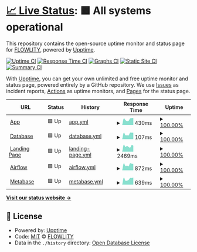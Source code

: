 # [📈 Live Status](https://status.flowlity.com): <!--live status--> **🟩 All systems operational**

This repository contains the open-source uptime monitor and status page for [FLOWLITY](https://status.flowlity.com), powered by [Upptime](https://github.com/upptime/upptime).

[![Uptime CI](https://github.com/flowlity/upptime/workflows/Uptime%20CI/badge.svg)](https://github.com/flowlity/upptime/actions?query=workflow%3A%22Uptime+CI%22)
[![Response Time CI](https://github.com/flowlity/upptime/workflows/Response%20Time%20CI/badge.svg)](https://github.com/flowlity/upptime/actions?query=workflow%3A%22Response+Time+CI%22)
[![Graphs CI](https://github.com/flowlity/upptime/workflows/Graphs%20CI/badge.svg)](https://github.com/flowlity/upptime/actions?query=workflow%3A%22Graphs+CI%22)
[![Static Site CI](https://github.com/flowlity/upptime/workflows/Static%20Site%20CI/badge.svg)](https://github.com/flowlity/upptime/actions?query=workflow%3A%22Static+Site+CI%22)
[![Summary CI](https://github.com/flowlity/upptime/workflows/Summary%20CI/badge.svg)](https://github.com/flowlity/upptime/actions?query=workflow%3A%22Summary+CI%22)

With [Upptime](https://upptime.js.org), you can get your own unlimited and free uptime monitor and status page, powered entirely by a GitHub repository. We use [Issues](https://github.com/flowlity/upptime/issues) as incident reports, [Actions](https://github.com/flowlity/upptime/actions) as uptime monitors, and [Pages](https://status.flowlity.com) for the status page.

<!--start: status pages-->
<!-- This summary is generated by Upptime (https://github.com/upptime/upptime) -->
<!-- Do not edit this manually, your changes will be overwritten -->
<!-- prettier-ignore -->
| URL | Status | History | Response Time | Uptime |
| --- | ------ | ------- | ------------- | ------ |
| <img alt="" src="https://icons.duckduckgo.com/ip3/app.flowlity.com.ico" height="13"> [App](https://app.flowlity.com) | 🟩 Up | [app.yml](https://github.com/flowlity/upptime/commits/HEAD/history/app.yml) | <details><summary><img alt="Response time graph" src="./graphs/app/response-time-week.png" height="20"> 430ms</summary><br><a href="https://status.flowlity.com/history/app"><img alt="Response time 380" src="https://img.shields.io/endpoint?url=https%3A%2F%2Fraw.githubusercontent.com%2Fflowlity%2Fupptime%2FHEAD%2Fapi%2Fapp%2Fresponse-time.json"></a><br><a href="https://status.flowlity.com/history/app"><img alt="24-hour response time 365" src="https://img.shields.io/endpoint?url=https%3A%2F%2Fraw.githubusercontent.com%2Fflowlity%2Fupptime%2FHEAD%2Fapi%2Fapp%2Fresponse-time-day.json"></a><br><a href="https://status.flowlity.com/history/app"><img alt="7-day response time 430" src="https://img.shields.io/endpoint?url=https%3A%2F%2Fraw.githubusercontent.com%2Fflowlity%2Fupptime%2FHEAD%2Fapi%2Fapp%2Fresponse-time-week.json"></a><br><a href="https://status.flowlity.com/history/app"><img alt="30-day response time 428" src="https://img.shields.io/endpoint?url=https%3A%2F%2Fraw.githubusercontent.com%2Fflowlity%2Fupptime%2FHEAD%2Fapi%2Fapp%2Fresponse-time-month.json"></a><br><a href="https://status.flowlity.com/history/app"><img alt="1-year response time 416" src="https://img.shields.io/endpoint?url=https%3A%2F%2Fraw.githubusercontent.com%2Fflowlity%2Fupptime%2FHEAD%2Fapi%2Fapp%2Fresponse-time-year.json"></a></details> | <details><summary><a href="https://status.flowlity.com/history/app">100.00%</a></summary><a href="https://status.flowlity.com/history/app"><img alt="All-time uptime 99.83%" src="https://img.shields.io/endpoint?url=https%3A%2F%2Fraw.githubusercontent.com%2Fflowlity%2Fupptime%2FHEAD%2Fapi%2Fapp%2Fuptime.json"></a><br><a href="https://status.flowlity.com/history/app"><img alt="24-hour uptime 100.00%" src="https://img.shields.io/endpoint?url=https%3A%2F%2Fraw.githubusercontent.com%2Fflowlity%2Fupptime%2FHEAD%2Fapi%2Fapp%2Fuptime-day.json"></a><br><a href="https://status.flowlity.com/history/app"><img alt="7-day uptime 100.00%" src="https://img.shields.io/endpoint?url=https%3A%2F%2Fraw.githubusercontent.com%2Fflowlity%2Fupptime%2FHEAD%2Fapi%2Fapp%2Fuptime-week.json"></a><br><a href="https://status.flowlity.com/history/app"><img alt="30-day uptime 100.00%" src="https://img.shields.io/endpoint?url=https%3A%2F%2Fraw.githubusercontent.com%2Fflowlity%2Fupptime%2FHEAD%2Fapi%2Fapp%2Fuptime-month.json"></a><br><a href="https://status.flowlity.com/history/app"><img alt="1-year uptime 99.99%" src="https://img.shields.io/endpoint?url=https%3A%2F%2Fraw.githubusercontent.com%2Fflowlity%2Fupptime%2FHEAD%2Fapi%2Fapp%2Fuptime-year.json"></a></details>
| <img alt="" src="https://icons.duckduckgo.com/ip3/null.ico" height="13"> [Database](psql-flexible.postgres.database.azure.com) | 🟩 Up | [database.yml](https://github.com/flowlity/upptime/commits/HEAD/history/database.yml) | <details><summary><img alt="Response time graph" src="./graphs/database/response-time-week.png" height="20"> 107ms</summary><br><a href="https://status.flowlity.com/history/database"><img alt="Response time 122" src="https://img.shields.io/endpoint?url=https%3A%2F%2Fraw.githubusercontent.com%2Fflowlity%2Fupptime%2FHEAD%2Fapi%2Fdatabase%2Fresponse-time.json"></a><br><a href="https://status.flowlity.com/history/database"><img alt="24-hour response time 83" src="https://img.shields.io/endpoint?url=https%3A%2F%2Fraw.githubusercontent.com%2Fflowlity%2Fupptime%2FHEAD%2Fapi%2Fdatabase%2Fresponse-time-day.json"></a><br><a href="https://status.flowlity.com/history/database"><img alt="7-day response time 107" src="https://img.shields.io/endpoint?url=https%3A%2F%2Fraw.githubusercontent.com%2Fflowlity%2Fupptime%2FHEAD%2Fapi%2Fdatabase%2Fresponse-time-week.json"></a><br><a href="https://status.flowlity.com/history/database"><img alt="30-day response time 110" src="https://img.shields.io/endpoint?url=https%3A%2F%2Fraw.githubusercontent.com%2Fflowlity%2Fupptime%2FHEAD%2Fapi%2Fdatabase%2Fresponse-time-month.json"></a><br><a href="https://status.flowlity.com/history/database"><img alt="1-year response time 121" src="https://img.shields.io/endpoint?url=https%3A%2F%2Fraw.githubusercontent.com%2Fflowlity%2Fupptime%2FHEAD%2Fapi%2Fdatabase%2Fresponse-time-year.json"></a></details> | <details><summary><a href="https://status.flowlity.com/history/database">100.00%</a></summary><a href="https://status.flowlity.com/history/database"><img alt="All-time uptime 100.00%" src="https://img.shields.io/endpoint?url=https%3A%2F%2Fraw.githubusercontent.com%2Fflowlity%2Fupptime%2FHEAD%2Fapi%2Fdatabase%2Fuptime.json"></a><br><a href="https://status.flowlity.com/history/database"><img alt="24-hour uptime 100.00%" src="https://img.shields.io/endpoint?url=https%3A%2F%2Fraw.githubusercontent.com%2Fflowlity%2Fupptime%2FHEAD%2Fapi%2Fdatabase%2Fuptime-day.json"></a><br><a href="https://status.flowlity.com/history/database"><img alt="7-day uptime 100.00%" src="https://img.shields.io/endpoint?url=https%3A%2F%2Fraw.githubusercontent.com%2Fflowlity%2Fupptime%2FHEAD%2Fapi%2Fdatabase%2Fuptime-week.json"></a><br><a href="https://status.flowlity.com/history/database"><img alt="30-day uptime 100.00%" src="https://img.shields.io/endpoint?url=https%3A%2F%2Fraw.githubusercontent.com%2Fflowlity%2Fupptime%2FHEAD%2Fapi%2Fdatabase%2Fuptime-month.json"></a><br><a href="https://status.flowlity.com/history/database"><img alt="1-year uptime 100.00%" src="https://img.shields.io/endpoint?url=https%3A%2F%2Fraw.githubusercontent.com%2Fflowlity%2Fupptime%2FHEAD%2Fapi%2Fdatabase%2Fuptime-year.json"></a></details>
| <img alt="" src="https://icons.duckduckgo.com/ip3/flowlity.com.ico" height="13"> [Landing Page](https://flowlity.com) | 🟩 Up | [landing-page.yml](https://github.com/flowlity/upptime/commits/HEAD/history/landing-page.yml) | <details><summary><img alt="Response time graph" src="./graphs/landing-page/response-time-week.png" height="20"> 2469ms</summary><br><a href="https://status.flowlity.com/history/landing-page"><img alt="Response time 1524" src="https://img.shields.io/endpoint?url=https%3A%2F%2Fraw.githubusercontent.com%2Fflowlity%2Fupptime%2FHEAD%2Fapi%2Flanding-page%2Fresponse-time.json"></a><br><a href="https://status.flowlity.com/history/landing-page"><img alt="24-hour response time 2457" src="https://img.shields.io/endpoint?url=https%3A%2F%2Fraw.githubusercontent.com%2Fflowlity%2Fupptime%2FHEAD%2Fapi%2Flanding-page%2Fresponse-time-day.json"></a><br><a href="https://status.flowlity.com/history/landing-page"><img alt="7-day response time 2469" src="https://img.shields.io/endpoint?url=https%3A%2F%2Fraw.githubusercontent.com%2Fflowlity%2Fupptime%2FHEAD%2Fapi%2Flanding-page%2Fresponse-time-week.json"></a><br><a href="https://status.flowlity.com/history/landing-page"><img alt="30-day response time 2454" src="https://img.shields.io/endpoint?url=https%3A%2F%2Fraw.githubusercontent.com%2Fflowlity%2Fupptime%2FHEAD%2Fapi%2Flanding-page%2Fresponse-time-month.json"></a><br><a href="https://status.flowlity.com/history/landing-page"><img alt="1-year response time 1477" src="https://img.shields.io/endpoint?url=https%3A%2F%2Fraw.githubusercontent.com%2Fflowlity%2Fupptime%2FHEAD%2Fapi%2Flanding-page%2Fresponse-time-year.json"></a></details> | <details><summary><a href="https://status.flowlity.com/history/landing-page">100.00%</a></summary><a href="https://status.flowlity.com/history/landing-page"><img alt="All-time uptime 99.91%" src="https://img.shields.io/endpoint?url=https%3A%2F%2Fraw.githubusercontent.com%2Fflowlity%2Fupptime%2FHEAD%2Fapi%2Flanding-page%2Fuptime.json"></a><br><a href="https://status.flowlity.com/history/landing-page"><img alt="24-hour uptime 100.00%" src="https://img.shields.io/endpoint?url=https%3A%2F%2Fraw.githubusercontent.com%2Fflowlity%2Fupptime%2FHEAD%2Fapi%2Flanding-page%2Fuptime-day.json"></a><br><a href="https://status.flowlity.com/history/landing-page"><img alt="7-day uptime 100.00%" src="https://img.shields.io/endpoint?url=https%3A%2F%2Fraw.githubusercontent.com%2Fflowlity%2Fupptime%2FHEAD%2Fapi%2Flanding-page%2Fuptime-week.json"></a><br><a href="https://status.flowlity.com/history/landing-page"><img alt="30-day uptime 100.00%" src="https://img.shields.io/endpoint?url=https%3A%2F%2Fraw.githubusercontent.com%2Fflowlity%2Fupptime%2FHEAD%2Fapi%2Flanding-page%2Fuptime-month.json"></a><br><a href="https://status.flowlity.com/history/landing-page"><img alt="1-year uptime 99.90%" src="https://img.shields.io/endpoint?url=https%3A%2F%2Fraw.githubusercontent.com%2Fflowlity%2Fupptime%2FHEAD%2Fapi%2Flanding-page%2Fuptime-year.json"></a></details>
| <img alt="" src="https://icons.duckduckgo.com/ip3/airflow.flowlity.com.ico" height="13"> [Airflow](https://airflow.flowlity.com) | 🟩 Up | [airflow.yml](https://github.com/flowlity/upptime/commits/HEAD/history/airflow.yml) | <details><summary><img alt="Response time graph" src="./graphs/airflow/response-time-week.png" height="20"> 872ms</summary><br><a href="https://status.flowlity.com/history/airflow"><img alt="Response time 836" src="https://img.shields.io/endpoint?url=https%3A%2F%2Fraw.githubusercontent.com%2Fflowlity%2Fupptime%2FHEAD%2Fapi%2Fairflow%2Fresponse-time.json"></a><br><a href="https://status.flowlity.com/history/airflow"><img alt="24-hour response time 760" src="https://img.shields.io/endpoint?url=https%3A%2F%2Fraw.githubusercontent.com%2Fflowlity%2Fupptime%2FHEAD%2Fapi%2Fairflow%2Fresponse-time-day.json"></a><br><a href="https://status.flowlity.com/history/airflow"><img alt="7-day response time 872" src="https://img.shields.io/endpoint?url=https%3A%2F%2Fraw.githubusercontent.com%2Fflowlity%2Fupptime%2FHEAD%2Fapi%2Fairflow%2Fresponse-time-week.json"></a><br><a href="https://status.flowlity.com/history/airflow"><img alt="30-day response time 882" src="https://img.shields.io/endpoint?url=https%3A%2F%2Fraw.githubusercontent.com%2Fflowlity%2Fupptime%2FHEAD%2Fapi%2Fairflow%2Fresponse-time-month.json"></a><br><a href="https://status.flowlity.com/history/airflow"><img alt="1-year response time 847" src="https://img.shields.io/endpoint?url=https%3A%2F%2Fraw.githubusercontent.com%2Fflowlity%2Fupptime%2FHEAD%2Fapi%2Fairflow%2Fresponse-time-year.json"></a></details> | <details><summary><a href="https://status.flowlity.com/history/airflow">100.00%</a></summary><a href="https://status.flowlity.com/history/airflow"><img alt="All-time uptime 99.81%" src="https://img.shields.io/endpoint?url=https%3A%2F%2Fraw.githubusercontent.com%2Fflowlity%2Fupptime%2FHEAD%2Fapi%2Fairflow%2Fuptime.json"></a><br><a href="https://status.flowlity.com/history/airflow"><img alt="24-hour uptime 100.00%" src="https://img.shields.io/endpoint?url=https%3A%2F%2Fraw.githubusercontent.com%2Fflowlity%2Fupptime%2FHEAD%2Fapi%2Fairflow%2Fuptime-day.json"></a><br><a href="https://status.flowlity.com/history/airflow"><img alt="7-day uptime 100.00%" src="https://img.shields.io/endpoint?url=https%3A%2F%2Fraw.githubusercontent.com%2Fflowlity%2Fupptime%2FHEAD%2Fapi%2Fairflow%2Fuptime-week.json"></a><br><a href="https://status.flowlity.com/history/airflow"><img alt="30-day uptime 100.00%" src="https://img.shields.io/endpoint?url=https%3A%2F%2Fraw.githubusercontent.com%2Fflowlity%2Fupptime%2FHEAD%2Fapi%2Fairflow%2Fuptime-month.json"></a><br><a href="https://status.flowlity.com/history/airflow"><img alt="1-year uptime 99.98%" src="https://img.shields.io/endpoint?url=https%3A%2F%2Fraw.githubusercontent.com%2Fflowlity%2Fupptime%2FHEAD%2Fapi%2Fairflow%2Fuptime-year.json"></a></details>
| <img alt="" src="https://icons.duckduckgo.com/ip3/metabase.flowlity.com.ico" height="13"> [Metabase](https://metabase.flowlity.com) | 🟩 Up | [metabase.yml](https://github.com/flowlity/upptime/commits/HEAD/history/metabase.yml) | <details><summary><img alt="Response time graph" src="./graphs/metabase/response-time-week.png" height="20"> 639ms</summary><br><a href="https://status.flowlity.com/history/metabase"><img alt="Response time 745" src="https://img.shields.io/endpoint?url=https%3A%2F%2Fraw.githubusercontent.com%2Fflowlity%2Fupptime%2FHEAD%2Fapi%2Fmetabase%2Fresponse-time.json"></a><br><a href="https://status.flowlity.com/history/metabase"><img alt="24-hour response time 486" src="https://img.shields.io/endpoint?url=https%3A%2F%2Fraw.githubusercontent.com%2Fflowlity%2Fupptime%2FHEAD%2Fapi%2Fmetabase%2Fresponse-time-day.json"></a><br><a href="https://status.flowlity.com/history/metabase"><img alt="7-day response time 639" src="https://img.shields.io/endpoint?url=https%3A%2F%2Fraw.githubusercontent.com%2Fflowlity%2Fupptime%2FHEAD%2Fapi%2Fmetabase%2Fresponse-time-week.json"></a><br><a href="https://status.flowlity.com/history/metabase"><img alt="30-day response time 649" src="https://img.shields.io/endpoint?url=https%3A%2F%2Fraw.githubusercontent.com%2Fflowlity%2Fupptime%2FHEAD%2Fapi%2Fmetabase%2Fresponse-time-month.json"></a><br><a href="https://status.flowlity.com/history/metabase"><img alt="1-year response time 765" src="https://img.shields.io/endpoint?url=https%3A%2F%2Fraw.githubusercontent.com%2Fflowlity%2Fupptime%2FHEAD%2Fapi%2Fmetabase%2Fresponse-time-year.json"></a></details> | <details><summary><a href="https://status.flowlity.com/history/metabase">100.00%</a></summary><a href="https://status.flowlity.com/history/metabase"><img alt="All-time uptime 97.40%" src="https://img.shields.io/endpoint?url=https%3A%2F%2Fraw.githubusercontent.com%2Fflowlity%2Fupptime%2FHEAD%2Fapi%2Fmetabase%2Fuptime.json"></a><br><a href="https://status.flowlity.com/history/metabase"><img alt="24-hour uptime 100.00%" src="https://img.shields.io/endpoint?url=https%3A%2F%2Fraw.githubusercontent.com%2Fflowlity%2Fupptime%2FHEAD%2Fapi%2Fmetabase%2Fuptime-day.json"></a><br><a href="https://status.flowlity.com/history/metabase"><img alt="7-day uptime 100.00%" src="https://img.shields.io/endpoint?url=https%3A%2F%2Fraw.githubusercontent.com%2Fflowlity%2Fupptime%2FHEAD%2Fapi%2Fmetabase%2Fuptime-week.json"></a><br><a href="https://status.flowlity.com/history/metabase"><img alt="30-day uptime 100.00%" src="https://img.shields.io/endpoint?url=https%3A%2F%2Fraw.githubusercontent.com%2Fflowlity%2Fupptime%2FHEAD%2Fapi%2Fmetabase%2Fuptime-month.json"></a><br><a href="https://status.flowlity.com/history/metabase"><img alt="1-year uptime 97.09%" src="https://img.shields.io/endpoint?url=https%3A%2F%2Fraw.githubusercontent.com%2Fflowlity%2Fupptime%2FHEAD%2Fapi%2Fmetabase%2Fuptime-year.json"></a></details>

<!--end: status pages-->

[**Visit our status website →**](https://status.flowlity.com)

## 📄 License

- Powered by: [Upptime](https://github.com/upptime/upptime)
- Code: [MIT](./LICENSE) © [FLOWLITY](https://status.flowlity.com)
- Data in the `./history` directory: [Open Database License](https://opendatacommons.org/licenses/odbl/1-0/)
